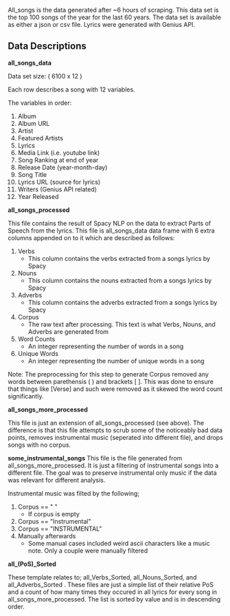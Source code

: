 All_songs is the data generated after ~6 hours of scraping. This data set is the top 100 songs of the year for the last 60 years. 
The data set is available as either a json or csv file. Lyrics were generated with Genius API.

**Data Descriptions**
--------------------------------------------------------------------------------------------------------------------------------------
**all_songs_data**

Data set size: ( 6100 x 12 )

Each row describes a song with 12 variables.

The variables in order:

1. Album
2. Album URL
3. Artist
4. Featured Artists 
5. Lyrics
6. Media Link (i.e. youtube link)
7. Song Ranking at end of year
8. Release Date (year-month-day)
9. Song Title
10. Lyrics URL (source for lyrics)
11. Writers (Genius API related)
12. Year Released

**all_songs_processed**

This file contains the result of Spacy NLP on the data to extract Parts of Speech from the lyrics. This file is all_songs_data data frame with 6 extra columns appended on to it which are described as follows:
1. Verbs
     * This column contains the verbs extracted from a songs lyrics by Spacy
2. Nouns
     * This column contains the nouns extracted from a songs lyrics by Spacy
3. Adverbs
     * This column contains the adverbs extracted from a songs lyrics by Spacy
4. Corpus
     * The raw text after processing. This text is what Verbs, Nouns, and Adverbs are generated from
5. Word Counts
      * An integer representing the number of words in a song
6. Unique Words
     * An integer representing the number of unique words in a song 

Note: The preprocessing for this step to generate Corpus removed any words between parethensis ( ) and brackets [ ]. This was done to ensure that things like [Verse] and such were removed as it skewed the word count significantly.


 **all_songs_more_processed**  
 
This file is just an extension of all_songs_processed (see above). The difference is that this file attempts to scrub some of the noticeably bad data points, removes instrumental music (seperated into different file), and drops songs with no corpus.
    
**some_instrumental_songs**
This file is the file generated from all_songs_more_processed. It is just a filtering of instrumental songs into a different file. The goal was to preserve instrumental only music if the data was relevant for different analysis. 
	
Instrumental music was filted by the following;
1. Corpus ==  " " 
      * If corpus is empty
2. Corpus ==  "Instrumental"
3. Corpus ==  "INSTRUMENTAL"
4. Manually afterwards
     * Some manual cases included weird ascii characters like a music note. Only a couple were manually filtered
  
**all_(PoS)_Sorted**
 
These template relates to; all_Verbs_Sorted, all_Nouns_Sorted, and all_Adverbs_Sorted . These files are just a simple list of their relative PoS and a count of how many times they occured in all lyrics for every song in all_songs_more_processed. The list is sorted by value and is in descending order.
